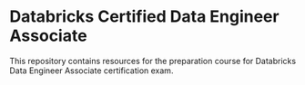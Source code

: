 # Databricks Certified Data Engineer Associate

This repository contains resources for the preparation course for Databricks Data Engineer Associate certification exam. 
